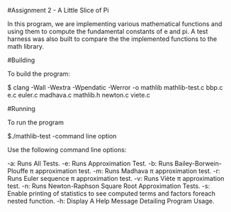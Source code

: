 #Assignment 2 - A Little Slice of Pi

In this program, we are implementing various mathematical functions and using them to compute the fundamental constants of e and pi. A test harness was also built to compare the the implemented functions to the math library.  

#Building

To build the program:

$ clang -Wall -Wextra -Wpendatic -Werror -o mathlib mathlib-test.c bbp.c e.c euler.c madhava.c mathlib.h newton.c viete.c

#Running

To run the program

$./mathlib-test -command line option

Use the following command line options:

 -a: Runs All Tests.
 -e: Runs Approximation Test.
 -b: Runs Bailey-Borwein-Plouffe π approximation test.
 -m: Runs Madhava π approximation test.
 -r: Runs Euler sequence π approximation test.
 -v: Runs Viète π approximation test.
 -n: Runs Newton-Raphson Square Root Approximation Tests.
 -s: Enable printing of statistics to see computed terms and factors foreach nested function. 
 -h: Display A Help Message Detailing Program Usage.


